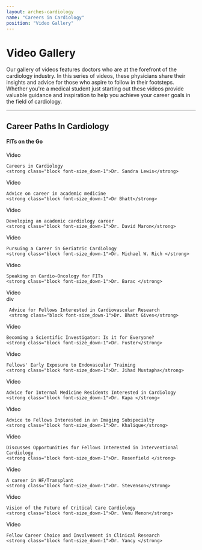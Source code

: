 ```yaml
---
layout: arches-cardiology
name: "Careers in Cardiology"
position: "Video Gallery"
---
```

# Video Gallery

Our gallery of videos features doctors who are at the forefront of the cardiology industry. In this series of videos, these physicians share their insights and advice for those who aspire to follow in their footsteps. Whether you're a medical student just starting out these videos provide valuable guidance and inspiration to help you achieve your career goals in the field of cardiology.

----

## Career Paths In Cardiology
#### FITs on the Go

<div class="gap_4 grid columns_3:lg columns_2:md columns_1  lh_1">

<div><div class="aspect aspect_16x9 bg-acc bg_acc br_radius c_white grid items_center justify_center m-b_3 p_3 text_center">Video</div>
    

    Careers in Cardiology
    <strong class="block font-size_down-1">Dr. Sandra Lewis</strong>
</div>

<div><div class="aspect aspect_16x9 bg-acc bg_acc br_radius c_white grid items_center justify_center m-b_3 p_3 text_center">Video</div>


    Advice on career in academic medicine
    <strong class="block font-size_down-1">Dr Bhatt</strong>
</div>

<div><div class="aspect aspect_16x9 bg-acc bg_acc br_radius c_white grid items_center justify_center m-b_3 p_3 text_center">Video</div>


    Developing an academic cardiology career
    <strong class="block font-size_down-1">Dr. David Maron</strong>
</div>

<div><div class="aspect aspect_16x9 bg-acc bg_acc br_radius c_white grid items_center justify_center m-b_3 p_3 text_center">Video</div>


    Pursuing a Career in Geriatric Cardiology
    <strong class="block font-size_down-1">Dr. Michael W. Rich </strong>
</div>

<div><div class="aspect aspect_16x9 bg-acc bg_acc br_radius c_white grid items_center justify_center m-b_3 p_3 text_center">Video</div>


    Speaking on Cardio-Oncology for FITs
    <strong class="block font-size_down-1">Dr. Barac </strong>
</div>

 <div><div class="aspect aspect_16x9 bg-acc bg_acc br_radius c_white grid items_center justify_center m-b_3 p_3 text_center">Video</div>
 div   

     Advice for Fellows Interested in Cardiovascular Research
     <strong class="block font-size_down-1">Dr. Bhatt Gives</strong>
 </div>

<div><div class="aspect aspect_16x9 bg-acc bg_acc br_radius c_white grid items_center justify_center m-b_3 p_3 text_center">Video</div>


    Becoming a Scientific Investigator: Is it for Everyone?
    <strong class="block font-size_down-1">Dr. Fuster</strong>
</div>

<div><div class="aspect aspect_16x9 bg-acc bg_acc br_radius c_white grid items_center justify_center m-b_3 p_3 text_center">Video</div>


    Fellows' Early Exposure to Endovascular Training
    <strong class="block font-size_down-1">Dr. Jihad Mustapha</strong>
</div>

<div><div class="aspect aspect_16x9 bg-acc bg_acc br_radius c_white grid items_center justify_center m-b_3 p_3 text_center">Video</div>


    Advice for Internal Medicine Residents Interested in Cardiology
    <strong class="block font-size_down-1">Dr. Kapa </strong>
</div>

<div><div class="aspect aspect_16x9 bg-acc bg_acc br_radius c_white grid items_center justify_center m-b_3 p_3 text_center">Video</div>


    Advice to Fellows Interested in an Imaging Subspecialty
    <strong class="block font-size_down-1">Dr. Khalique</strong>
</div>

<div><div class="aspect aspect_16x9 bg-acc bg_acc br_radius c_white grid items_center justify_center m-b_3 p_3 text_center">Video</div>


    Discusses Opportunities for Fellows Interested in Interventional Cardiology
    <strong class="block font-size_down-1">Dr. Rosenfield </strong>
</div>

<div><div class="aspect aspect_16x9 bg-acc bg_acc br_radius c_white grid items_center justify_center m-b_3 p_3 text_center">Video</div>


    A career in HF/Transplant
    <strong class="block font-size_down-1">Dr. Stevenson</strong>
</div>

<div><div class="aspect aspect_16x9 bg-acc bg_acc br_radius c_white grid items_center justify_center m-b_3 p_3 text_center">Video</div>


    Vision of the Future of Critical Care Cardiology
    <strong class="block font-size_down-1">Dr. Venu Menon</strong>
</div>

<div><div class="aspect aspect_16x9 bg-acc bg_acc br_radius c_white grid items_center justify_center m-b_3 p_3 text_center">Video</div>


    Fellow Career Choice and Involvement in Clinical Research
    <strong class="block font-size_down-1">Dr. Yancy </strong>
</div>
</div>

